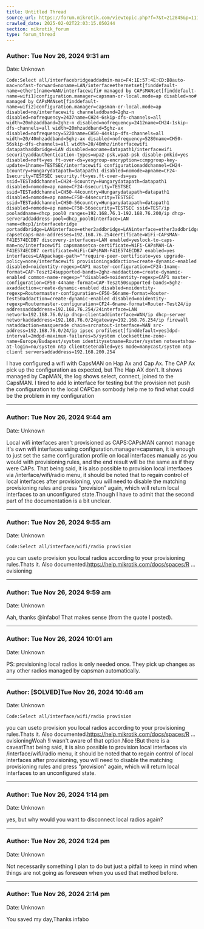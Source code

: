 ```yaml
---
title: Untitled Thread
source_url: https://forum.mikrotik.com/viewtopic.php?f=7&t=212845&p=1111272#p1111272
crawled_date: 2025-02-02T22:03:15.050244
section: mikrotik_forum
type: forum_thread
---
```


### Author: Tue Nov 26, 2024 9:31 am
Date: Unknown

```
Code:Select all/interfacebridgeaddadmin-mac=F4:1E:57:4E:CD:B8auto-mac=nofast-forward=noname=LAN/interfaceethernetset[finddefault-name=ether1]name=WAN/interfacewifi# managed by CAPsMANset[finddefault-name=wifi1]configuration.manager=capsman-or-local.mode=ap disabled=no# managed by CAPsMANset[finddefault-name=wifi2]configuration.manager=capsman-or-local.mode=ap disabled=no/interfacewifi channeladdband=2ghz-n disabled=nofrequency=2437name=CH24-6skip-dfs-channels=all width=20mhzaddband=2ghz-n disabled=nofrequency=2412name=CH24-1skip-dfs-channels=all width=20mhzaddband=5ghz-ax disabled=nofrequency=5220name=CH50-44skip-dfs-channels=all width=20/40mhzaddband=5ghz-ax disabled=nofrequency=5280name=CH50-56skip-dfs-channels=all width=20/40mhz/interfacewifi datapathaddbridge=LAN disabled=noname=datapath1/interfacewifi securityaddauthentication-types=wpa2-psk,wpa3-psk disable-pmkid=yes disabled=noft=yes ft-over-ds=yesgroup-encryption=ccmpgroup-key-update=1hname=TESTSEC/interfacewifi configurationaddchannel=CH24-1country=Hungarydatapath=datapath1 disabled=nomode=apname=CF24-1security=TESTSEC security.ft=yes.ft-over-ds=yes ssid=TESTaddchannel=CH24-6country=Hungarydatapath=datapath1 disabled=nomode=ap name=CF24-6security=TESTSEC ssid=TESTaddchannel=CH50-44country=Hungarydatapath=datapath1 disabled=nomode=ap name=CF50-44security=TESTSEC ssid=TESTaddchannel=CH50-56country=Hungarydatapath=datapath1 disabled=nomode=ap name=CF50-56security=TESTSEC ssid=TEST/ip pooladdname=dhcp_pool0 ranges=192.168.76.1-192.168.76.200/ip dhcp-serveraddaddress-pool=dhcp_pool0interface=LAN name=dhcp1/interfacebridge portaddbridge=LANinterface=ether2addbridge=LANinterface=ether3addbridge=LANinterface=ether5addbridge=LANinterface=ether4addbridge=LANinterface=wifi1addbridge=LANinterface=wifi2/interfacewifi capsetcaps-man-addresses=192.168.76.254certificate=WiFi-CAPsMAN-F41E574ECDB7 discovery-interfaces=LAN enabled=yeslock-to-caps-man=no/interfacewifi capsmansetca-certificate=WiFi-CAPsMAN-CA-F41E574ECDB7 certificate=WiFi-CAPsMAN-F41E574ECDB7 enabled=yes interfaces=LANpackage-path=""require-peer-certificate=yes upgrade-policy=none/interfacewifi provisioningaddaction=create-dynamic-enabled disabled=noidentity-regexp=CAP1 master-configuration=CF24-1name-format=CAP-Teszt24supported-bands=2ghz-naddaction=create-dynamic-enabled common-name-regexp=""disabled=noidentity-regexp=CAP1 master-configuration=CF50-44name-format=CAP-Teszt50supported-bands=5ghz-axaddaction=create-dynamic-enabled disabled=noidentity-regexp=Routermaster-configuration=CF50-56name-format=Router-Test50addaction=create-dynamic-enabled disabled=noidentity-regexp=Routermaster-configuration=CF24-6name-format=Router-Test24/ip addressaddaddress=192.168.76.254/24interface=LAN network=192.168.76.0/ip dhcp-clientaddinterface=WAN/ip dhcp-server networkaddaddress=192.168.76.0/24gateway=192.168.76.254/ip firewall nataddaction=masquerade chain=srcnatout-interface=WAN src-address=192.168.76.0/24/ip ipsec profileset[finddefault=yes]dpd-interval=2mdpd-maximum-failures=5/system clocksettime-zone-name=Europe/Budapest/system identitysetname=Router/system notesetshow-at-login=no/system ntp clientsetenabled=yes mode=manycast/system ntp client serversaddaddress=192.168.200.254
```

I have configured a wifi with CapsMAN on Hap Ax and Cap Ax. The CAP Ax pick up the configuration as expected, but The Hap AX don't. It shows managed by CapMAN, the log shows  select, connect, joined to the CapsMAN.  I tired to add lo interface for testing but the provision not push the configuration to the local CAPCan sombody help me to find what could be the problem in my configuration


---
### Author: Tue Nov 26, 2024 9:44 am
Date: Unknown

Local wifi interfaces aren't provisioned as CAPS:CAPsMAN cannot manage it's own wifi interfaces using configuration.manager=capsman, it is enough to just set the same configuration profile on local interfaces manually as you would with provisioning rules, and the end result will be the same as if they were CAPs. That being said, it is also possible to provision local interfaces via /interface/wifi/radio menu, it should be noted that to regain control of local interfaces after provisioning, you will need to disable the matching provisioning rules and press "provision" again, which will return local interfaces to an unconfigured state.Though I have to admit that the second part of the documentation is a bit unclear.


---
### Author: Tue Nov 26, 2024 9:55 am
Date: Unknown

```
Code:Select all/interface/wifi/radio provision
```

you can useto provision you local radios according to your provisioning rules.Thats it. Also documented.https://help.mikrotik.com/docs/spaces/R ... ovisioning


---
### Author: Tue Nov 26, 2024 9:59 am
Date: Unknown

Aah, thanks @infabo! That makes sense (from the quote I posted).


---
### Author: Tue Nov 26, 2024 10:01 am
Date: Unknown

PS: provisioning local radios is only needed once. They pick up changes as any other radios managed by capsman automatically.


---
### Author: [SOLVED]Tue Nov 26, 2024 10:46 am
Date: Unknown

```
Code:Select all/interface/wifi/radio provision
```

you can useto provision you local radios according to your provisioning rules.Thats it. Also documented.https://help.mikrotik.com/docs/spaces/R ... ovisioningWoah !I wasn't aware of that option.Nice !But there is a caveatThat being said, it is also possible to provision local interfaces via /interface/wifi/radio menu, it should be noted that to regain control of local interfaces after provisioning, you will need to disable the matching provisioning rules and press "provision" again, which will return local interfaces to an unconfigured state.


---
### Author: Tue Nov 26, 2024 1:14 pm
Date: Unknown

yes, but why would you want to disconnect local radios again?


---
### Author: Tue Nov 26, 2024 1:24 pm
Date: Unknown

Not necessarily something I plan to do but just a pitfall to keep in mind when things are not going as foreseen when you used that method before.


---
### Author: Tue Nov 26, 2024 2:14 pm
Date: Unknown

You saved my day,Thanks infabo

